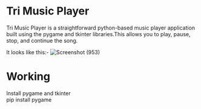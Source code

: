 # Tri Music Player

Tri Music Player is a straightforward python-based music player application built using the pygame and tkinter libraries.This allows you to play, pause, stop, and continue the song.

It looks like this:-
![Screenshot (953)](https://github.com/TRIVENI0971/Allocated_Project1/assets/128072417/0708411b-a8ca-4717-955f-9b886a72047a)

# Working
Install pygame and tkinter  
pip install pygame
